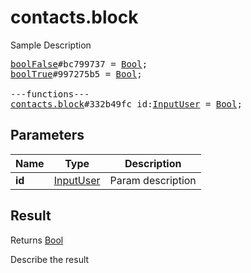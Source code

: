 # contacts.block

Sample Description

<pre>
<a href="../constructor/boolFalse">boolFalse</a>#bc799737 = <a href="../type/Bool.md">Bool</a>;
<a href="../constructor/boolTrue">boolTrue</a>#997275b5 = <a href="../type/Bool.md">Bool</a>;

---functions---
<a href="../method/contacts.block.md">contacts.block</a>#332b49fc id:<a href="../type/InputUser.md">InputUser</a> = <a href="../type/Bool.md">Bool</a>;
</pre>

## Parameters

| Name | Type | Description |
|------|:----:|-------------|
| **id** | <a href="../type/InputUser.md">InputUser</a> | Param description |

## Result

Returns <a href="../type/Bool.md">Bool</a>

Describe the result

